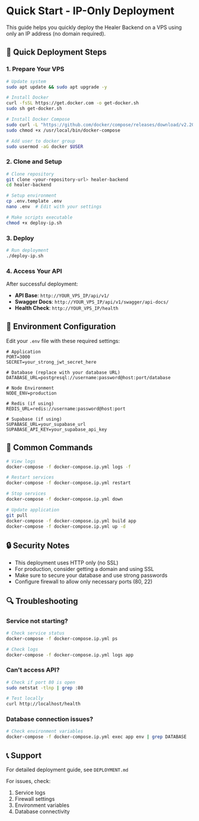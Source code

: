 # Quick Start - IP-Only Deployment

This guide helps you quickly deploy the Healer Backend on a VPS using only an IP address (no domain required).

## 🚀 Quick Deployment Steps

### 1. Prepare Your VPS

```bash
# Update system
sudo apt update && sudo apt upgrade -y

# Install Docker
curl -fsSL https://get.docker.com -o get-docker.sh
sudo sh get-docker.sh

# Install Docker Compose
sudo curl -L "https://github.com/docker/compose/releases/download/v2.20.0/docker-compose-$(uname -s)-$(uname -m)" -o /usr/local/bin/docker-compose
sudo chmod +x /usr/local/bin/docker-compose

# Add user to docker group
sudo usermod -aG docker $USER
```

### 2. Clone and Setup

```bash
# Clone repository
git clone <your-repository-url> healer-backend
cd healer-backend

# Setup environment
cp .env.template .env
nano .env  # Edit with your settings

# Make scripts executable
chmod +x deploy-ip.sh
```

### 3. Deploy

```bash
# Run deployment
./deploy-ip.sh
```

### 4. Access Your API

After successful deployment:

- **API Base**: `http://YOUR_VPS_IP/api/v1/`
- **Swagger Docs**: `http://YOUR_VPS_IP/api/v1/swagger/api-docs/`
- **Health Check**: `http://YOUR_VPS_IP/health`

## 🔧 Environment Configuration

Edit your `.env` file with these required settings:

```env
# Application
PORT=3000
SECRET=your_strong_jwt_secret_here

# Database (replace with your database URL)
DATABASE_URL=postgresql://username:password@host:port/database

# Node Environment
NODE_ENV=production

# Redis (if using)
REDIS_URL=redis://username:password@host:port

# Supabase (if using)
SUPABASE_URL=your_supabase_url
SUPABASE_API_KEY=your_supabase_api_key
```

## 📝 Common Commands

```bash
# View logs
docker-compose -f docker-compose.ip.yml logs -f

# Restart services
docker-compose -f docker-compose.ip.yml restart

# Stop services
docker-compose -f docker-compose.ip.yml down

# Update application
git pull
docker-compose -f docker-compose.ip.yml build app
docker-compose -f docker-compose.ip.yml up -d
```

## 🔒 Security Notes

- This deployment uses HTTP only (no SSL)
- For production, consider getting a domain and using SSL
- Make sure to secure your database and use strong passwords
- Configure firewall to allow only necessary ports (80, 22)

## 🔍 Troubleshooting

### Service not starting?

```bash
# Check service status
docker-compose -f docker-compose.ip.yml ps

# Check logs
docker-compose -f docker-compose.ip.yml logs app
```

### Can't access API?

```bash
# Check if port 80 is open
sudo netstat -tlnp | grep :80

# Test locally
curl http://localhost/health
```

### Database connection issues?

```bash
# Check environment variables
docker-compose -f docker-compose.ip.yml exec app env | grep DATABASE
```

## 📞 Support

For detailed deployment guide, see `DEPLOYMENT.md`

For issues, check:

1. Service logs
2. Firewall settings
3. Environment variables
4. Database connectivity
